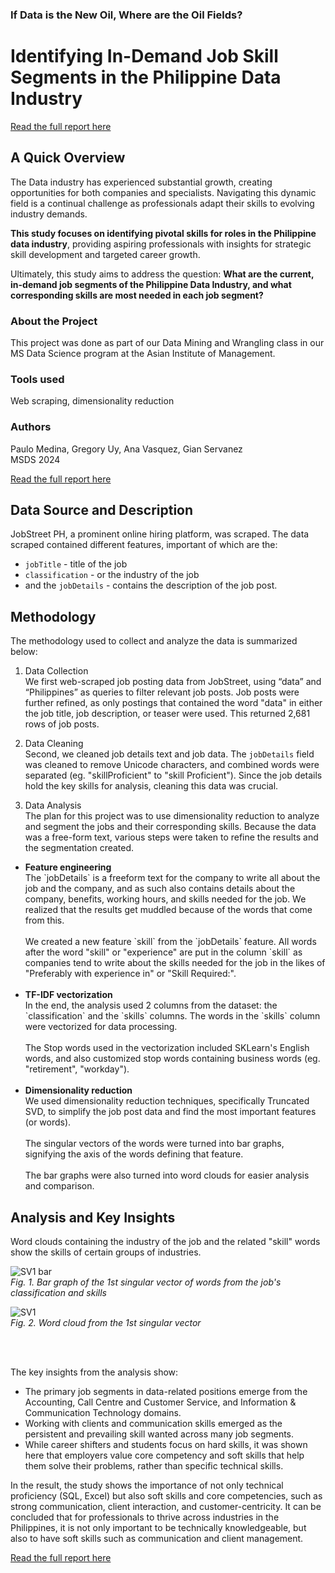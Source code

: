 ### If Data is the New Oil, Where are the Oil Fields? 
# Identifying In-Demand Job Skill Segments in the Philippine Data Industry

[Read the full report here](https://helloanavee.github.io/data-skills-analysis/data-skills.html)

## A Quick Overview
The Data industry has experienced substantial growth, creating opportunities for both companies and specialists. Navigating this dynamic field is a continual challenge as professionals adapt their skills to evolving industry demands.

**This study focuses on identifying pivotal skills for roles in the Philippine data industry**, providing aspiring professionals with insights for strategic skill development and targeted career growth. 

Ultimately, this study aims to address the question: **What are the current, in-demand job segments of the Philippine Data Industry, and what corresponding skills are most needed in each job segment?**

### About the Project
This project was done as part of our Data Mining and Wrangling class in our MS Data Science program at the Asian Institute of Management.

### Tools used
Web scraping, dimensionality reduction

### Authors
Paulo Medina, Gregory Uy, Ana Vasquez, Gian Servanez
<br> MSDS 2024

[Read the full report here](https://helloanavee.github.io/data-skills-analysis/data-skills.html)

## Data Source and Description
JobStreet PH, a prominent online hiring platform, was scraped. The data scraped contained different features, important of which are the:
- `jobTitle` - title of the job
- `classification` - or the industry of the job
- and the `jobDetails` - contains the description of the job post.

## Methodology
The methodology used to collect and analyze the data is summarized below:

1. Data Collection
<br> We first web-scraped job posting data from JobStreet, using “data” and “Philippines” as queries to filter relevant job posts. Job posts were further refined, as only postings that contained the word "data" in either the job title, job description, or teaser were used. This returned 2,681 rows of job posts.
   
2. Data Cleaning
<br> Second, we cleaned job details text and job data. The `jobDetails` field was cleaned to remove Unicode characters, and combined words were separated (eg. "skillProficient" to "skill Proficient"). Since the job details hold the key skills for analysis, cleaning this data was crucial.

3. Data Analysis
<br> The plan for this project was to use dimensionality reduction to analyze and segment the jobs and their corresponding skills. Because the data was a free-form text, various steps were taken to refine the results and the segmentation created.
<ul>
   <li> <b>Feature engineering</b>
   <br> The `jobDetails` is a freeform text for the company to write all about the job and the company, and as such also contains details about the company, benefits, working hours, and skills needed for the job. We realized that the results get muddled because of the words that come from this.
   <br>
   <br> We created a new feature `skill` from the `jobDetails` feature. All words after the word "skill" or "experience" are put in the column `skill` as companies tend to write about the skills needed for the job in the likes of "Preferably with experience in" or "Skill Required:".
   </li>
   <br>
   <li> <b>TF-IDF vectorization</b>
   <br> In the end, the analysis used 2 columns from the dataset: the `classification` and the `skills` columns. The words in the `skills` column were vectorized for data processing.
   <br>
   <br> The Stop words used in the vectorization included SKLearn's English words, and also customized stop words containing business words (eg. "retirement", "workday").
   </li>
   <br>
   <li> <b>Dimensionality reduction</b>
   <br> We used dimensionality reduction techniques, specifically Truncated SVD, to simplify the job post data and find the most important features (or words).
   <br>
   <br> The singular vectors of the words were turned into bar graphs, signifying the axis of the words defining that feature.
   <br>
   <br> The bar graphs were also turned into word clouds for easier analysis and comparison.
   </li>
</ul>

## Analysis and Key Insights
Word clouds containing the industry of the job and the related "skill" words show the skills of certain groups of industries. 

![SV1 bar](https://github.com/helloanavee/data-skills-analysis/assets/15902153/327ec4f9-d4ca-487b-90e3-2efdbaa9422a)
<br><i>Fig. 1. Bar graph of the 1st singular vector of words from the job's classification and skills</i>

![SV1](https://github.com/helloanavee/data-skills-analysis/assets/15902153/725247f7-2a64-45e0-b898-590b9b57e456)
<br><i>Fig. 2. Word cloud from the 1st singular vector</i>

<br>
<br>

The key insights from the analysis show:
- The primary job segments in data-related positions emerge from the Accounting, Call Centre and Customer Service, and Information & Communication Technology domains.
- Working with clients and communication skills emerged as the persistent and prevailing skill wanted across many job segments.
- While career shifters and students focus on hard skills, it was shown here that employers value core competency and soft skills that help them solve their problems, rather than specific technical skills.

In the result, the study shows the importance of not only technical proficiency (SQL, Excel) but also soft skills and core competencies, such as strong communication, client interaction, and customer-centricity. It can be concluded that for professionals to thrive across industries in the Philippines, it is not only important to be technically knowledgeable, but also to have soft skills such as communication and client management.

[Read the full report here](https://helloanavee.github.io/data-skills-analysis/data-skills.html)

